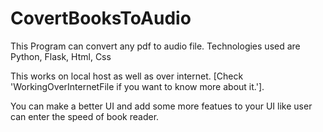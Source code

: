 # CovertBooksToAudio

This Program can convert any pdf to audio file. Technologies used are Python, Flask, Html, Css

This works on local host as well as over internet. [Check 'WorkingOverInternetFile if you want to know more about it.'].

You can make a better UI and add some more featues to your UI like user can enter the speed of book reader.
